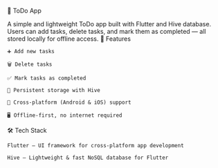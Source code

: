📝 ToDo App

A simple and lightweight ToDo app built with Flutter and Hive database.
Users can add tasks, delete tasks, and mark them as completed — all stored locally for offline access.
🚀 Features

    ➕ Add new tasks

    🗑️ Delete tasks

    ✅ Mark tasks as completed

    💾 Persistent storage with Hive

    📱 Cross-platform (Android & iOS) support

    🖥️ Offline-first, no internet required

🛠️ Tech Stack

    Flutter – UI framework for cross-platform app development

    Hive – Lightweight & fast NoSQL database for Flutter
